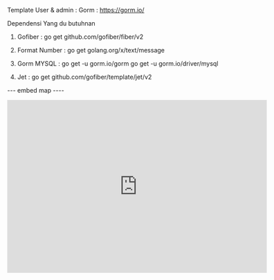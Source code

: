 Template User & admin : 
Gorm : https://gorm.io/

Dependensi 
Yang du butuhnan 
 1. Gofiber : go get github.com/gofiber/fiber/v2
 2. Format Number : go get golang.org/x/text/message
 3. Gorm MYSQL :
                     go get -u gorm.io/gorm
                     go get -u gorm.io/driver/mysql

4. Jet : go get github.com/gofiber/template/jet/v2

    
--- embed map ----
<iframe width="600" height="400" style="border:0;"
                src="https://www.openstreetmap.org/export/embed.html?bbox={{Data.Lng}},{{Data.Lat}},{{Data.Lng}},{{Data.Lat}}&layer=mapnik&marker={{Data.Lat}},{{Data.Lng}}">
            </iframe>
